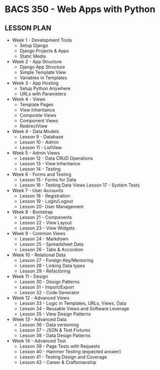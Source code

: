 # BACS 350 - Web Apps with Python

## LESSON PLAN

- Week 1 - Development Tools
    * Setup Django
    * Django Projects & Apps
    * Static Media
- Week 2 - App Structure
    * Django App Structure
    * Simple Template View
    * Variables in Templates
- Week 3 - App Hosting
    * Setup Python Anywhere
    * URLs with Parameters
- Week 4 - Views
    * Template Pages
    * View Inheritance
    * Composite Views
    * Component Views
    * RedirectView
- Week 4 - Data Models
    - Lesson 9 - Database
    - Lesson 10 - Admin
    - Lesson 11 - ListView
- Week 5 - Admin Views
    - Lesson 12 -  Data CRUD Operations
    - Lesson 13 - View Inheritance
    - Lesson 14 - Testing
- Week 6 - Forms and Testing
    - Lesson 15 - Forms for Data
    - Lesson 16 -  Testing Data Views
      Lesson 17 - System Tests
- Week 7 - User Accounts
    - Lesson 18 - Registration
    - Lesson 19 -  Login/Logout
    - Lesson 20- User Management 
- Week 8 - Bootstrap
    - Lesson 21 - Components
    - Lesson 22 -  View Layout
    - Lesson 23 - View Widgets
- Week 9 - Common Views
    - Lesson 24 - Markdown
    - Lesson 25 - Spreadsheet Data
    - Lesson 26 - Tabs & Accordion
- Week 10 - Relational Data
    - Lesson 27 - Foreign Key/Mentoring
    - Lesson 28 - Linking Data types
    - Lesson 29 - Refactoring
- Week 11 - Design
    - Lesson 30 - Design Patterns
    - Lesson 31 - Import/Export
    - Lesson 32 - Code Generator
-  Week 12 - Advanced Views
    - Lesson 33 - Logic in Templates, URLs, Views, Data
    - Lesson 34 - Reusable Views and Software Leverage
    - Lesson 35 - View Design Patterns
- Week 13 - Advanced Data
    - Lesson 36 - Data versioning
    - Lesson 37 - JSON & Test Fixtures
    - Lesson 38 - Data Design Patterns
- Week 14 - Advanced Test
    - Lesson 39 - Page Tests with Requests
    - Lesson 40 - Hammer Testing (expected answer)
    - Lesson 41 - Testing Design and Coverage
    - Lesson 42 - Career & Craftsmanship